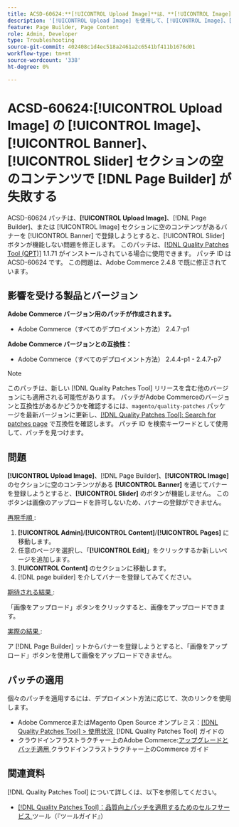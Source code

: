 ```yaml
---
title: ACSD-60624:**[!UICONTROL Upload Image]**は、**[!UICONTROL Image]**、**[!UICONTROL Banner]**および**[!UICONTROL Slider]** セクションの空のコンテンツで失敗します  [!DNL Page Builder]
description: '[!UICONTROL Upload Image] を使用して、[!UICONTROL Image]、[!UICONTROL Banner]、[!UICONTROL Slider] の各セクションに空のコンテンツを含むバナーを追加すると** [!DNL Page Builder]** ボタンが機能しないAdobe Commerceの問題を修正するため、ACSD-60624 パッチを適用してください。'
feature: Page Builder, Page Content
role: Admin, Developer
type: Troubleshooting
source-git-commit: 402408c1d4ec518a2461a2c6541bf411b1676d01
workflow-type: tm+mt
source-wordcount: '338'
ht-degree: 0%

---
```



# ACSD-60624:**[!UICONTROL Upload Image]** の [!UICONTROL Image]、[!UICONTROL Banner]、[!UICONTROL Slider] セクションの空のコンテンツで [!DNL Page Builder] が失敗する

ACSD-60624 パッチは、**[!UICONTROL Upload Image]**、[!DNL Page Builder]、または [!UICONTROL Image] セクションに空のコンテンツがあるバナーを [!UICONTROL Banner] で登録しようとすると、[!UICONTROL Slider] ボタンが機能しない問題を修正します。 このパッチは、[[!DNL Quality Patches Tool (QPT)]](/help/tools/quality-patches-tool/quality-patches-tool-to-self-serve-quality-patches.md) 1.1.71 がインストールされている場合に使用できます。 パッチ ID は ACSD-60624 です。 この問題は、Adobe Commerce 2.4.8 で既に修正されています。

## 影響を受ける製品とバージョン

**Adobe Commerce バージョン用のパッチが作成されます。**

* Adobe Commerce（すべてのデプロイメント方法） 2.4.7-p1

**Adobe Commerce バージョンとの互換性：**

* Adobe Commerce（すべてのデプロイメント方法） 2.4.4-p1 - 2.4.7-p7

>[!NOTE]
>
>このパッチは、新しい [!DNL Quality Patches Tool] リリースを含む他のバージョンにも適用される可能性があります。 パッチがAdobe Commerceのバージョンと互換性があるかどうかを確認するには、`magento/quality-patches` パッケージを最新バージョンに更新し、[[!DNL Quality Patches Tool]: Search for patches page](https://experienceleague.adobe.com/tools/commerce-quality-patches/index.html) で互換性を確認します。 パッチ ID を検索キーワードとして使用して、パッチを見つけます。

## 問題

**[!UICONTROL Upload Image]**、[!DNL Page Builder]、**[!UICONTROL Image]** のセクションに空のコンテンツがある **[!UICONTROL Banner]** を通じてバナーを登録しようとすると、**[!UICONTROL Slider]** のボタンが機能しません。 このボタンは画像のアップロードを許可しないため、バナーの登録ができません。

<u> 再現手順 </u>:

1. **[!UICONTROL Admin]**/**[!UICONTROL Content]**/**[!UICONTROL Pages]** に移動します。
1. 任意のページを選択し、「**[!UICONTROL Edit]**」をクリックするか新しいページを追加します。
1. **[!UICONTROL Content]** のセクションに移動します。
1. [!DNL page builder] を介してバナーを登録してみてください。

<u> 期待される結果 </u>:

「画像をアップロード」ボタンをクリックすると、画像をアップロードできます。

<u> 実際の結果 </u>:

ア [!DNL Page Builder] ットからバナーを登録しようとすると、「画像をアップロード」ボタンを使用して画像をアップロードできません。

## パッチの適用

個々のパッチを適用するには、デプロイメント方法に応じて、次のリンクを使用します。

* Adobe CommerceまたはMagento Open Source オンプレミス：[[!DNL Quality Patches Tool] > 使用状況 &#x200B;](/help/tools/quality-patches-tool/usage.md) [!DNL Quality Patches Tool] ガイドの
* クラウドインフラストラクチャー上のAdobe Commerce:[&#x200B; アップグレードとパッチ適用 &#x200B;](https://experienceleague.adobe.com/docs/commerce-cloud-service/user-guide/develop/upgrade/apply-patches.html) クラウドインフラストラクチャー上のCommerce ガイド

## 関連資料

[!DNL Quality Patches Tool] について詳しくは、以下を参照してください。

* [[!DNL Quality Patches Tool]：品質向上パッチを適用するためのセルフサービス &#x200B;](/help/tools/quality-patches-tool/quality-patches-tool-to-self-serve-quality-patches.md) ツール（『ツールガイド』）
